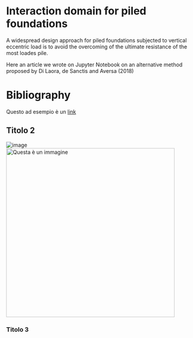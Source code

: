 # Interaction domain for piled foundations
A widespread design approach for piled foundations subjected to vertical eccentric load is to avoid the overcoming of the ultimate resistance of the most loades pile.

Here an article we wrote on Jupyter Notebook on an alternative method proposed by Di Laora, de Sanctis and Aversa (2018)

# Bibliography
Questo ad esempio è un <a href="https://www.w3schools.com/html/html_links.asp">link</a>

## Titolo 2
![image](https://user-images.githubusercontent.com/114191578/193475410-f092bfbb-a312-49c6-829b-5e91d792b3cd.png)
<img width="452" alt="Questa è un immagine" src="https://user-images.githubusercontent.com/64694875/192977065-4e79d147-41b6-4841-89cf-1d362d250fe3.png">

### Titolo 3


